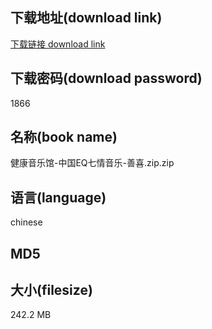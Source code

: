 ## 下载地址(download link)
[下载链接 download link](https://tutu365.netlify.app/?s=%E5%81%A5%E5%BA%B7%E9%9F%B3%E4%B9%90%E9%A6%86-%E4%B8%AD%E5%9B%BDEQ%E4%B8%83%E6%83%85%E9%9F%B3%E4%B9%90-%E5%96%84%E5%96%9C.zip)

## 下载密码(download password)
1866

## 名称(book name)
健康音乐馆-中国EQ七情音乐-善喜.zip.zip

## 语言(language)
chinese

## MD5


## 大小(filesize)
242.2 MB
